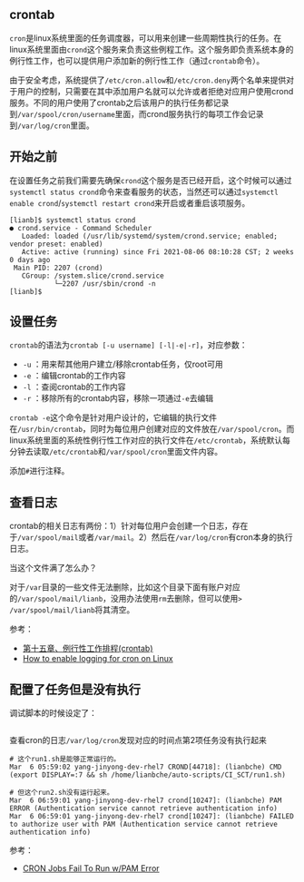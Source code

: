 ## crontab

`cron`是linux系统里面的任务调度器，可以用来创建一些周期性执行的任务。在linux系统里面由`crond`这个服务来负责这些例程工作。这个服务即负责系统本身的例行性工作，也可以提供用户添加新的例行性工作（通过`crontab`命令）。

由于安全考虑，系统提供了`/etc/cron.allow`和`/etc/cron.deny`两个名单来提供对于用户的控制，只需要在其中添加用户名就可以允许或者拒绝对应用户使用crond服务。不同的用户使用了crontab之后该用户的执行任务都记录到`/var/spool/cron/username`里面，而crond服务执行的每项工作会记录到`/var/log/cron`里面。


## 开始之前

在设置任务之前我们需要先确保`crond`这个服务是否已经开启，这个时候可以通过`systemctl status crond`命令来查看服务的状态，当然还可以通过`systemctl enable crond`/`systemctl restart crond`来开启或者重启该项服务。

```
[lianb]$ systemctl status crond
● crond.service - Command Scheduler
   Loaded: loaded (/usr/lib/systemd/system/crond.service; enabled; vendor preset: enabled)
   Active: active (running) since Fri 2021-08-06 08:10:28 CST; 2 weeks 0 days ago
 Main PID: 2207 (crond)
   CGroup: /system.slice/crond.service
           └─2207 /usr/sbin/crond -n
[lianb]$

```


## 设置任务

`crontab`的语法为`crontab [-u username] [-l|-e|-r]`，对应参数：

- `-u` ：用来帮其他用户建立/移除crontab任务，仅root可用
- `-e` ：编辑crontab的工作内容
- `-l` ：查阅crontab的工作内容
- `-r` ：移除所有的crontab内容，移除一项通过`-e`去编辑

`crontab -e`这个命令是针对用户设计的，它编辑的执行文件在`/usr/bin/crontab`，同时为每位用户创建对应的文件放在`/var/spool/cron`。而linux系统里面的系统性例行性工作对应的执行文件在`/etc/crontab`，系统默认每分钟去读取`/etc/crontab`和`/var/spool/cron`里面文件内容。

添加`#`进行注释。


## 查看日志

crontab的相关日志有两份：1）针对每位用户会创建一个日志，存在于`/var/spool/mail`或者`/var/mail`。2）然后在`/var/log/cron`有cron本身的执行日志。


当这个文件满了怎么办？

对于`/var`目录的一些文件无法删除，比如这个目录下面有账户对应的`/var/spool/mail/lianb`，没用办法使用`rm`去删除，但可以使用`> /var/spool/mail/lianb`将其清空。


参考：

- [第十五章、例行性工作排程(crontab)](http://linux.vbird.org/linux_basic/0430cron.php)
- [How to enable logging for cron on Linux](https://www.techrepublic.com/article/how-to-enable-logging-for-cron-on-linux/)


## 配置了任务但是没有执行

调试脚本的时候设定了：

```

```

查看cron的日志`/var/log/cron`发现对应的时间点第2项任务没有执行起来

```
# 这个run1.sh是能够正常运行的。
Mar  6 05:59:02 yang-jinyong-dev-rhel7 CROND[44718]: (lianbche) CMD (export DISPLAY=:7 && sh /home/lianbche/auto-scripts/CI_SCT/run1.sh)

# 但这个run2.sh没有运行起来。
Mar  6 06:59:01 yang-jinyong-dev-rhel7 crond[10247]: (lianbche) PAM ERROR (Authentication service cannot retrieve authentication info)
Mar  6 06:59:01 yang-jinyong-dev-rhel7 crond[10247]: (lianbche) FAILED to authorize user with PAM (Authentication service cannot retrieve authentication info)
```

参考：

- [CRON Jobs Fail To Run w/PAM Error](http://www.whitemiceconsulting.com/crondpamerror)